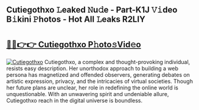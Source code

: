 ## Cutiegothxo 𝙻eaked 𝙽u𝚍e - Part-K1J 𝚅𝚒deo B𝚒kini 𝙿hotos - Hot All 𝙻eaks R2LIY

# <h2><a href="http://ld2zjlh.urlbe.top/?page=Cutiegothxo">🔗🔗👉👉 Cutiegothxo P𝚑oto𝚜Vid𝚎o</a></h2>

[![Cutiegothxo](https://i.imgur.com/eBuTRDB.gif)](http://ld2zjlh.urlbe.top/?page=Cutiegothxo)
Cutiegothxo, a complex and thought-provoking individual, resists easy description. Her unorthodox approach to building a web persona has magnetized and offended observers, generating debates on artistic expression, privacy, and the intricacies of virtual societies. Though her future plans are unclear, her role in redefining the online world is unquestionable. With an unwavering spirit and undeniable allure, Cutiegothxo reach in the digital universe is boundless.
